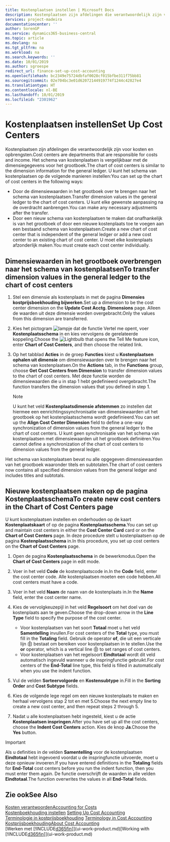 ```yaml
---
title: Kostenplaatsen instellen | Microsoft Docs
description: Kostenplaatsen zijn afdelingen die verantwoordelijk zijn voor kosten en opbrengsten. Het schema van kostenplaatsen is vergelijkbaar met de dimensiegegevens voor het grootboek.
services: project-madeira
documentationcenter: ''
author: SorenGP
ms.service: dynamics365-business-central
ms.topic: article
ms.devlang: na
ms.tgt_pltfrm: na
ms.workload: na
ms.search.keywords: ''
ms.date: 10/01/2019
ms.author: sgroespe
redirect_url: finance-set-up-cost-accounting
ms.openlocfilehash: bc2349e75724dbfaf0028cf015bfbe311f75bb81
ms.sourcegitcommit: 02e704bc3e01d62072144919774f1244c42827e4
ms.translationtype: HT
ms.contentlocale: nl-BE
ms.lasthandoff: 10/01/2019
ms.locfileid: "2301962"
---
```

# <a name="set-up-cost-centers"></a><span data-ttu-id="99938-104">Kostenplaatsen instellen</span><span class="sxs-lookup"><span data-stu-id="99938-104">Set Up Cost Centers</span></span>
<span data-ttu-id="99938-105">Kostenplaatsen zijn afdelingen die verantwoordelijk zijn voor kosten en opbrengsten.</span><span class="sxs-lookup"><span data-stu-id="99938-105">Cost centers are departments that are responsible for costs and income.</span></span> <span data-ttu-id="99938-106">Het schema van kostenplaatsen is vergelijkbaar met de dimensiegegevens voor het grootboek.</span><span class="sxs-lookup"><span data-stu-id="99938-106">The chart of cost centers is similar to the dimension information for the general ledger.</span></span> <span data-ttu-id="99938-107">U kunt het schema van kostenplaatsen op de volgende manieren instellen:</span><span class="sxs-lookup"><span data-stu-id="99938-107">You can set up the chart of cost centers in the following ways:</span></span>  

-   <span data-ttu-id="99938-108">Door de dimensiewaarden in het grootboek over te brengen naar het schema van kostenplaatsen.</span><span class="sxs-lookup"><span data-stu-id="99938-108">Transfer dimension values in the general ledger to the chart of cost centers.</span></span> <span data-ttu-id="99938-109">U kunt elke gewenste aanpassing na de overdracht aanbrengen.</span><span class="sxs-lookup"><span data-stu-id="99938-109">You can make any necessary adjustments after the transfer.</span></span>  
-   <span data-ttu-id="99938-110">Door een nieuw schema van kostenplaatsen te maken dat onafhankelijk is van het grootboek of door een nieuwe kostenplaats toe te voegen aan een bestaand schema van kostenplaatsen.</span><span class="sxs-lookup"><span data-stu-id="99938-110">Create a new chart of cost center that is independent of the general ledger or add a new cost center to an existing chart of cost center.</span></span> <span data-ttu-id="99938-111">U moet elke kostenplaats afzonderlijk maken.</span><span class="sxs-lookup"><span data-stu-id="99938-111">You must create each cost center individually.</span></span>  

## <a name="to-transfer-dimension-values-in-the-general-ledger-to-the-chart-of-cost-centers"></a><span data-ttu-id="99938-112">Dimensiewaarden in het grootboek overbrengen naar het schema van kostenplaatsen</span><span class="sxs-lookup"><span data-stu-id="99938-112">To transfer dimension values in the general ledger to the chart of cost centers</span></span>  
1.  <span data-ttu-id="99938-113">Stel een dimensie als kostenplaats in met de pagina **Dimensies kostprijsboekhouding bijwerken**.</span><span class="sxs-lookup"><span data-stu-id="99938-113">Set up a dimension to be the cost center dimension on the **Update Cost Acctg. Dimensions** page.</span></span> <span data-ttu-id="99938-114">Alleen de waarden uit deze dimensie worden overgebracht.</span><span class="sxs-lookup"><span data-stu-id="99938-114">Only the values from this dimension are transferred.</span></span>  
2.  <span data-ttu-id="99938-115">Kies het pictogram ![lampje dat de functie Vertel me opent](media/ui-search/search_small.png "Vertel me wat u wilt doen"), voer **Kostenplaatsschema** in en kies vervolgens de gerelateerde koppeling.</span><span class="sxs-lookup"><span data-stu-id="99938-115">Choose the ![Lightbulb that opens the Tell Me feature](media/ui-search/search_small.png "Tell me what you want to do") icon, enter **Chart of Cost Centers**, and then choose the related link.</span></span>  
3.  <span data-ttu-id="99938-116">Op het tabblad **Acties** in de groep **Functies** kiest u **Kostenplaatsen ophalen uit dimensie** om dimensiewaarden over te brengen naar het schema van kostenplaatsen.</span><span class="sxs-lookup"><span data-stu-id="99938-116">On the **Actions** tab, in the **Functions** group, choose **Get Cost Centers from Dimension** to transfer dimension values to the chart of cost centers.</span></span> <span data-ttu-id="99938-117">Met deze functie worden de dimensiewaarden die u in stap 1 hebt gedefinieerd overgebracht.</span><span class="sxs-lookup"><span data-stu-id="99938-117">The function transfers the dimension values that you defined in step 1.</span></span>  

    > [!NOTE]  
    >  <span data-ttu-id="99938-118">U kunt het veld **Kostenplaatsdimensie afstemmen** zo instellen dat hiermee een eenrichtingssynchronisatie van dimensiewaarden uit het grootboek op het kostenplaatsschema wordt gedefinieerd.</span><span class="sxs-lookup"><span data-stu-id="99938-118">You can set up the **Align Cost Center Dimension**  field to define a one-way synchronization of dimension values from the general ledger to the chart of cost centers.</span></span> <span data-ttu-id="99938-119">U kunt geen synchronisatie van het schema van kostenplaatsen met dimensiewaarden uit het grootboek definiëren.</span><span class="sxs-lookup"><span data-stu-id="99938-119">You cannot define a synchronization of the chart of cost centers to dimension values from the general ledger.</span></span>  

<span data-ttu-id="99938-120">Het schema van kostenplaatsen bevat nu alle opgegeven dimensiewaarden van het grootboek waaronder titels en subtotalen.</span><span class="sxs-lookup"><span data-stu-id="99938-120">The chart of cost centers now contains all specified dimension values from the general ledger and includes titles and subtotals.</span></span>  

## <a name="to-create-new-cost-centers-in-the-chart-of-cost-centers-page"></a><span data-ttu-id="99938-121">Nieuwe kostenplaatsen maken op de pagina Kostenplaatsschema</span><span class="sxs-lookup"><span data-stu-id="99938-121">To create new cost centers in the Chart of Cost Centers page</span></span>  
<span data-ttu-id="99938-122">U kunt kostenplaatsen instellen en onderhouden op de kaart **Kostenplaatskaart** of op de pagina **Kostenplaatsschema**.</span><span class="sxs-lookup"><span data-stu-id="99938-122">You can set up and maintain cost centers in either the **Cost Center Card** card or on the **Chart of Cost Centers** page.</span></span> <span data-ttu-id="99938-123">In deze procedure stelt u kostenplaatsen op de pagina **Kostenplaatsschema** in.</span><span class="sxs-lookup"><span data-stu-id="99938-123">In this procedure, you set up cost centers on the **Chart of Cost Centers** page.</span></span>  

1. <span data-ttu-id="99938-124">Open de pagina **Kostenplaatsschema** in de bewerkmodus.</span><span class="sxs-lookup"><span data-stu-id="99938-124">Open the **Chart of Cost Centers** page in edit mode.</span></span>  
2. <span data-ttu-id="99938-125">Voer in het veld **Code** de kostenplaatscode in.</span><span class="sxs-lookup"><span data-stu-id="99938-125">In the **Code** field, enter the cost center code.</span></span> <span data-ttu-id="99938-126">Alle kostenplaatsen moeten een code hebben.</span><span class="sxs-lookup"><span data-stu-id="99938-126">All cost centers must have a code.</span></span>  
3. <span data-ttu-id="99938-127">Voer in het veld **Naam** de naam van de kostenplaats in.</span><span class="sxs-lookup"><span data-stu-id="99938-127">In the **Name** field, enter the cost center name.</span></span>  
4. <span data-ttu-id="99938-128">Kies de vervolgkeuzepijl in het veld **Regelsoort** om het doel van de kostenplaats aan te geven.</span><span class="sxs-lookup"><span data-stu-id="99938-128">Choose the drop-down arrow in the **Line Type** field to specify the purpose of the cost center.</span></span>  

    - <span data-ttu-id="99938-129">Voor kostenplaatsen van het soort **Totaal** moet u het veld **Samentelling** invullen.</span><span class="sxs-lookup"><span data-stu-id="99938-129">For cost centers of the **Total** type, you must fill in the **Totaling** field.</span></span> <span data-ttu-id="99938-130">Gebruik de operator **of**, die uit een verticale lijn (**&#124;**) bestaat om bereiken voor kostenplaatsen in te stellen.</span><span class="sxs-lookup"><span data-stu-id="99938-130">Use the **or** operator, which is a vertical line (**&#124;**) to set ranges of cost centers.</span></span>  
    - <span data-ttu-id="99938-131">Voor kostenplaatsen van het regelsoort **Eindtotaal** wordt dit veld automatisch ingevuld wanneer u de inspringfunctie gebruikt.</span><span class="sxs-lookup"><span data-stu-id="99938-131">For cost centers of the **End-Total** line type, this field is filled in automatically when you use the indent function.</span></span>  
5.  <span data-ttu-id="99938-132">Vul de velden **Sorteervolgorde** en **Kostensubtype** in.</span><span class="sxs-lookup"><span data-stu-id="99938-132">Fill in the **Sorting Order** and **Cost Subtype** fields.</span></span>  
6.  <span data-ttu-id="99938-133">Kies de volgende lege regel om een nieuwe kostenplaats te maken en herhaal vervolgens stap 2 tot en met 5.</span><span class="sxs-lookup"><span data-stu-id="99938-133">Choose the next empty line to create a new cost center, and then repeat steps 2 through 5.</span></span>  
7.  <span data-ttu-id="99938-134">Nadat u alle kostenplaatsen hebt ingesteld, kiest u de actie **Kostenplaatsen inspringen**.</span><span class="sxs-lookup"><span data-stu-id="99938-134">After you have set up all the cost centers, choose the **Indent Cost Centers** action.</span></span> <span data-ttu-id="99938-135">Kies de knop **Ja**.</span><span class="sxs-lookup"><span data-stu-id="99938-135">Choose the **Yes** button.</span></span>  

> [!IMPORTANT]  
>  <span data-ttu-id="99938-136">Als u definities in de velden **Samentelling** voor de kostenplaatsen **Eindtotaal** hebt ingevoerd voordat u de inspringfunctie uitvoerde, moet u deze opnieuw invoeren.</span><span class="sxs-lookup"><span data-stu-id="99938-136">If you have entered definitions in the **Totaling** fields for **End-Total** cost centers before you run the indent function, then you must enter them again.</span></span> <span data-ttu-id="99938-137">De functie overschrijft de waarden in alle velden **Eindtotaal**.</span><span class="sxs-lookup"><span data-stu-id="99938-137">The function overwrites the values in all **End-Total** fields.</span></span>  

## <a name="see-also"></a><span data-ttu-id="99938-138">Zie ook</span><span class="sxs-lookup"><span data-stu-id="99938-138">See Also</span></span>  
[<span data-ttu-id="99938-139">Kosten verantwoorden</span><span class="sxs-lookup"><span data-stu-id="99938-139">Accounting for Costs</span></span>](finance-manage-cost-accounting.md)  
<span data-ttu-id="99938-140">[Kostenboekhouding instellen](finance-set-up-cost-accounting.md) </span><span class="sxs-lookup"><span data-stu-id="99938-140">[Setting Up Cost Accounting](finance-set-up-cost-accounting.md) </span></span>  
<span data-ttu-id="99938-141">[Terminologie in kostprijsboekhouding](finance-terminology-in-cost-accounting.md) </span><span class="sxs-lookup"><span data-stu-id="99938-141">[Terminology in Cost Accounting](finance-terminology-in-cost-accounting.md) </span></span>  
[<span data-ttu-id="99938-142">Kostprijsboekhouding</span><span class="sxs-lookup"><span data-stu-id="99938-142">About Cost Accounting</span></span>](finance-about-cost-accounting.md)  
<span data-ttu-id="99938-143">[Werken met [!INCLUDE[d365fin](includes/d365fin_md.md)]](ui-work-product.md)</span><span class="sxs-lookup"><span data-stu-id="99938-143">[Working with [!INCLUDE[d365fin](includes/d365fin_md.md)]](ui-work-product.md)</span></span>
